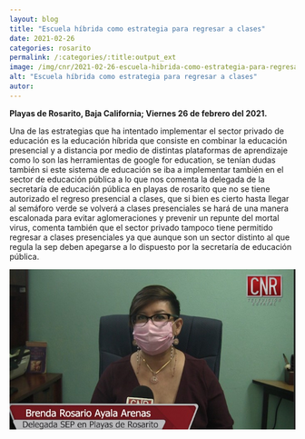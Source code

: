 ```yaml
---
layout: blog
title: "Escuela híbrida como estrategia para regresar a clases"
date: 2021-02-26
categories: rosarito
permalink: /:categories/:title:output_ext
image: /img/cnr/2021-02-26-escuela-hibrida-como-estrategia-para-regresar-a-clases.jpg
alt: "Escuela híbrida como estrategia para regresar a clases"
autor:
---
```


**Playas de Rosarito, Baja California; Viernes 26 de febrero del 2021.** 

Una de las estrategias que ha intentado implementar el sector privado de educación es la educación híbrida que consiste en combinar la educación presencial y a distancia por medio de distintas plataformas de aprendizaje como lo son las herramientas de google for education, se tenían dudas también si este sistema de educación se iba a implementar también en el sector de educación pública a lo que nos comenta la delegada de la secretaría de educación pública en playas de rosarito que no se tiene autorizado el regreso presencial a clases, que si bien es cierto hasta llegar al semáforo verde se volverá a clases presenciales se hará de una manera escalonada para evitar aglomeraciones y prevenir un repunte del mortal virus, comenta también que el sector privado tampoco tiene permitido regresar a clases presenciales ya que aunque son un sector distinto al que regula la sep deben apegarse a lo dispuesto por la secretaría de educación pública.

<div id="carouselExampleSlidesOnly" class="carousel slide" data-ride="carousel">
  <div class="carousel-inner">
    <div class="carousel-item active">
       <img class="d-block w-100" src="/img/cnr/2021-02-26-escuela-hibrida-como-estrategia-para-regresar-a-clases.jpg" loading="lazy"  alt="Escuela híbrida como estrategia para regresar a clases">
    </div>
  </div>
</div>